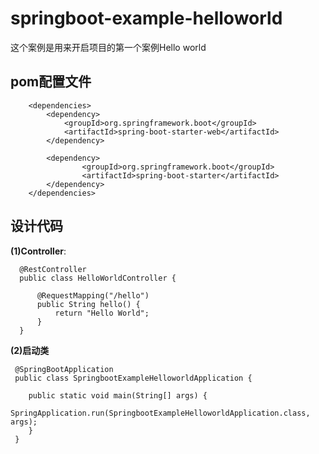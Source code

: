 # springboot-example-helloworld
这个案例是用来开启项目的第一个案例Hello world

## pom配置文件
```
  	<dependencies>
  		<dependency>
  			<groupId>org.springframework.boot</groupId>
  			<artifactId>spring-boot-starter-web</artifactId>
  		</dependency>
  		
        <dependency>
                <groupId>org.springframework.boot</groupId>
                <artifactId>spring-boot-starter</artifactId>
        </dependency>
  	</dependencies>

```

## 设计代码
**(1)Controller**:
```
  @RestController
  public class HelloWorldController {
  
      @RequestMapping("/hello")
      public String hello() {
          return "Hello World";
      }
  }
```

**(2)启动类**
```
 @SpringBootApplication
 public class SpringbootExampleHelloworldApplication {
 
 	public static void main(String[] args) {
 		SpringApplication.run(SpringbootExampleHelloworldApplication.class, args);
 	}
 }
```